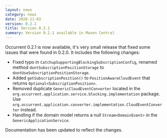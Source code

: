 ```yaml
---
layout: news
category: news
date: 2020-11-03
version: 0.2.1
title: Version 0.2.1 
summary: Version 0.2.1 available in Maven Central 
---
```


Occurrent 0.2.1 is now available, it's very small release that fixed some issues that were found in 0.2.0. It includes the following changes:

* Fixed typo in `CatchupSupportingBlockingSubscriptionConfig`, renamed method `dontSubscriptionPositionStorage` to `dontUseSubscriptionPositionStorage`.
* Added `getSubscriptionPosition()` to `PositionAwareCloudEvent` that returns `Optional<SubscriptionPosition>`.
* Removed duplicate `GenericCloudEventConverter` located in the `org.occurrent.application.service.blocking.implementation` package. Use `org.occurrent.application.converter.implementation.CloudEventConverter` instead.
* Handling if the domain model returns a null `Stream<DomainEvent>` in the `GenericApplicationService`. 

Documentation has been updated to reflect the changes.